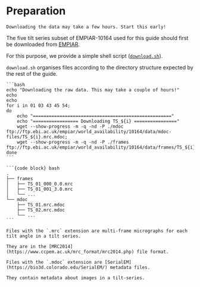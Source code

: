# Preparation

```{note}
Downloading the data may take a few hours. Start this early!
```

The five tilt series subset of EMPIAR-10164 used for this guide should first be downloaded from 
[EMPIAR](https://www.ebi.ac.uk/pdbe/emdb/empiar/entry/10164/). 

For this purpose, we provide a simple shell script 
([`download.sh`](https://github.com/open-subtomo/open-subtomo/blob/master/guides/EMPIAR-10164/scripts/download.sh)).

`download.sh` organises files according to the directory structure expected by the rest of the guide.

````{tabbed} shell script
```bash
echo "Downloading the raw data. This may take a couple of hours!"
echo
echo
for i in 01 03 43 45 54;
do
    echo "===================================================="
    echo "================= Downloading TS_${i} ================"
    wget --show-progress -m -q -nd -P ./mdoc ftp://ftp.ebi.ac.uk/empiar/world_availability/10164/data/mdoc-files/TS_${i}.mrc.mdoc;
    wget --show-progress -m -q -nd -P ./frames ftp://ftp.ebi.ac.uk/empiar/world_availability/10164/data/frames/TS_${i}_*.mrc;
done
```
````

````{tabbed} directory structure
```{code block} bash
.
├── frames
│   ├── TS_01_000_0.0.mrc
│   ├── TS_01_001_3.0.mrc
│   └── ...
└── mdoc
    ├── TS_01.mrc.mdoc
    ├── TS_02.mrc.mdoc
    └── ...
```
````

````{tabbed} file extensions
Files with the `.mrc` extension are multi-frame micrographs for each tilt angle in a tilt series. 

They are in the [MRC2014](https://www.ccpem.ac.uk/mrc_format/mrc2014.php) file format.

Files with the `.mdoc` extension are [SerialEM](https://bio3d.colorado.edu/SerialEM/) metadata files.

They contain metadata about images in a tilt-series.
````
